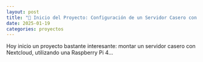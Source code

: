 ```yaml
---
layout: post
title: "🔧 Inicio del Proyecto: Configuración de un Servidor Casero con Nextcloud en Raspberry Pi 4 🚀"
date: 2025-01-19
categories: proyectos
---
```


Hoy inicio un proyecto bastante interesante: montar un servidor casero con Nextcloud, utilizando una Raspberry Pi 4...
